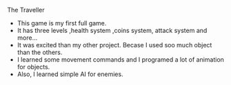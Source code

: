The Traveller
- This game is my first full game. 
- It has three levels ,health system ,coins system, attack system and more...
- It was excited than my other project. Becase I used soo much object than the others.
- I learned some movement commands and I programed a lot of animation for objects.
- Also, I learned simple AI for enemies.

